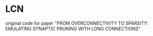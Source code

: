 # LCN
original code for paper "FROM OVERCONNECTIVITY TO SPARSITY: EMULATING SYNAPTIC PRUNING WITH LONG CONNECTIONS"
